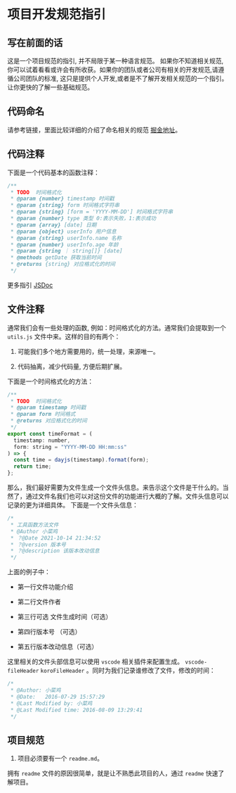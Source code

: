 # 项目开发规范指引

## 写在前面的话

这是一个项目规范的指引, 并不局限于某一种语言规范。 如果你不知道相关规范, 你可以试着看看或许会有所收获。如果你的团队或者公司有相关的开发规范,请遵循公司团队的标准, 这只是提供个人开发,或者是不了解开发相关规范的一个指引。让你更快的了解一些基础规范。

## 代码命名

请参考链接，里面比较详细的介绍了命名相关的规范 [掘金地址](https://juejin.cn/post/7008071619109191693)。

## 代码注释

下面是一个代码基本的函数注释：

```js
/**
 * TODO  时间格式化
 * @param {number} timestamp 时间戳
 * @param {string} form 时间格式字符串
 * @param {string} [form = 'YYYY-MM-DD'] 时间格式字符串
 * @param {number} type 类型 0:表示失败，1:表示成功
 * @param {array} [date] 日期
 * @param {object} userInfo 用户信息
 * @param {string} userInfo.name 名称
 * @param {number} userInfo.age 年龄
 * @param {string ｜ string[]} [date]
 * @methods getDate 获取当前时间
 * @returns {string} 对应格式化的时间
 */
```

更多指引 [JSDoc](http://yuri4ever.github.io/jsdoc/#@desc)

## 文件注释

通常我们会有一些处理的函数, 例如：时间格式化的方法。通常我们会提取到一个 `utils.js` 文件中来。这样的目的有两个：

1. 可能我们多个地方需要用的，统一处理，来源唯一。

2. 代码抽离，减少代码量, 方便后期扩展。

下面是一个时间格式化的方法：

```js
/**
 * TODO  时间格式化
 * @param timestamp 时间戳
 * @param form 时间格式
 * @returns 对应格式化的时间
 */
export const timeFormat = (
  timestamp: number,
  form: string = "YYYY-MM-DD HH:mm:ss"
) => {
  const time = dayjs(timestamp).format(form);
  return time;
};
```

那么，我们最好需要为文件生成一个文件头信息。来告示这个文件是干什么的。当然了，通过文件名我们也可以对这份文件的功能进行大概的了解。文件头信息可以记录的更为详细具体。
下面是一个文件头信息：

```js
/*
 * 工具函数方法文件
 * @Author 小菜鸡
 * ？@Date 2021-10-14 21:34:52
 * ？@version 版本号
 * ？@description 该版本改动信息
 */
```

上面的例子中：

* 第一行文件功能介绍

* 第二行文件作者

* 第三行可选 文件生成时间（可选）

* 第四行版本号 （可选）

* 第五行版本改动信息（可选）

这里相关的文件头部信息可以使用 `vscode` 相关插件来配置生成。 `vscode-fileHeader` `koroFileHeader` 。同时为我们记录谁修改了文件，修改的时间：

```js
/*
 * @Author: 小菜鸡
 * @Date:   2016-07-29 15:57:29
 * @Last Modified by: 小菜鸡
 * @Last Modified time: 2016-08-09 13:29:41
 */
```

## 项目规范

1. 项目必须要有一个 `readme.md`。

拥有 `readme` 文件的原因很简单，就是让不熟悉此项目的人，通过 `readme` 快速了解项目。